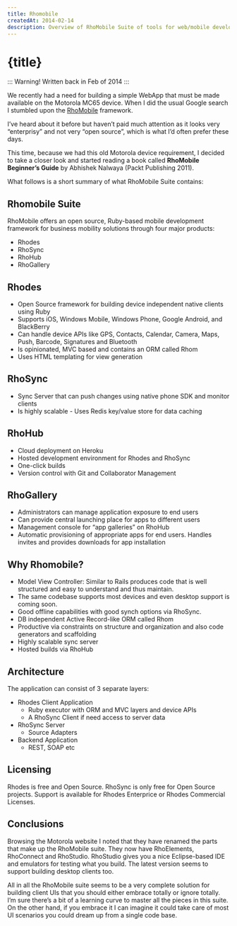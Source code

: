 ```yaml
---
title: Rhomobile
createdAt: 2014-02-14
description: Overview of RhoMobile Suite of tools for web/mobile developers.
---
```


# {title}

::: Warning!
Written back in Feb of 2014
:::

We recently had a need for building a simple WebApp that must be made available on the Motorola MC65 device. When I did the usual Google search I stumbled upon the [RhoMobile](https://www.zebra.com/us/en/products/software/mobile-computers/rhomobile-suite.html) framework.

I’ve heard about it before but haven’t paid much attention as it looks very “enterprisy” and not very “open source”, which is what I’d often prefer these days.

This time, because we had this old Motorola device requirement, I decided to take a closer look and started reading a book called **RhoMobile Beginner’s Guide** by Abhishek Nalwaya (Packt Publishing 2011).

What follows is a short summary of what RhoMobile Suite contains:

## Rhomobile Suite

RhoMobile offers an open source, Ruby-based mobile development framework for business mobility solutions through four major products:

* Rhodes
* RhoSync
* RhoHub
* RhoGallery

## Rhodes

* Open Source framework for building device independent native clients using Ruby
* Supports iOS, Windows Mobile, Windows Phone, Google Android, and BlackBerry
* Can handle device APIs like GPS, Contacts, Calendar, Camera, Maps, Push, Barcode, Signatures and Bluetooth
* Is opinionated, MVC based and contains an ORM called Rhom
* Uses HTML templating for view generation

## RhoSync

* Sync Server that can push changes using native phone SDK and monitor clients
* Is highly scalable - Uses Redis key/value store for data caching


## RhoHub

* Cloud deployment on Heroku
* Hosted development environment for Rhodes and RhoSync
* One-click builds
* Version control with Git and Collaborator Management


## RhoGallery

* Administrators can manage application exposure to end users
* Can provide central launching place for apps to different users
* Management console for “app galleries” on RhoHub
* Automatic provisioning of appropriate apps for end users. Handles invites and provides downloads for app installation

## Why Rhomobile?

* Model View Controller: Similar to Rails produces code that is well structured and easy to understand and thus maintain.
* The same codebase supports most devices and even desktop support is coming soon.
* Good offline capabilities with good synch options via RhoSync.
* DB independent Active Record-like ORM called Rhom
* Productive via constraints on structure and organization and also code generators and scaffolding
* Highly scalable sync server
* Hosted builds via RhoHub

## Architecture

The application can consist of 3 separate layers:

* Rhodes Client Application
  * Ruby executor with ORM and MVC layers and device APIs
  * A RhoSync Client if need access to server data
* RhoSync Server
  * Source Adapters
* Backend Application
  * REST, SOAP etc

## Licensing

Rhodes is free and Open Source. RhoSync is only free for Open Source projects. Support is available for Rhodes Enterprice or Rhodes Commercial Licenses.

## Conclusions

Browsing the Motorola website I noted that they have renamed the parts that make up the RhoMobile suite. They now have RhoElements, RhoConnect and RhoStudio. RhoStudio gives you a nice Eclipse-based IDE and emulators for testing what you build. The latest version seems to support building desktop clients too.

All in all the RhoMobile suite seems to be a very complete solution for building client UIs that you should either embrace totally or ignore totally. I’m sure there’s a bit of a learning curve to master all the pieces in this suite. On the other hand, if you embrace it I can imagine it could take care of most UI scenarios you could dream up from a single code base.
